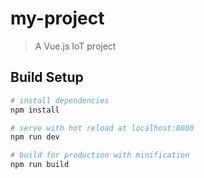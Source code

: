 # my-project

> A Vue.js IoT project

## Build Setup

``` bash
# install dependencies
npm install

# serve with hot reload at localhost:8080
npm run dev

# build for production with minification
npm run build
```
